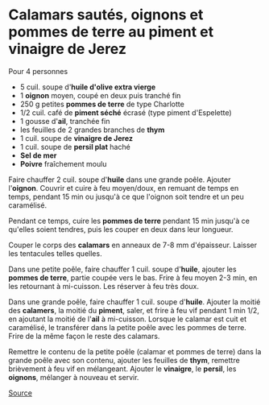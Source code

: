 # Calamars sautés, oignons et pommes de terre au piment et vinaigre de Jerez

Pour 4 personnes

+ 5 cuil. soupe d'**huile d'olive extra vierge**
+ 1 **oignon** moyen, coupé en deux puis tranché fin
+ 250 g petites **pommes de terre** de type Charlotte
+ 1/2 cuil. café de **piment séché** écrasé (type piment d'Espelette)
+ 1 gousse d'**ail**, tranchée fin
+ les feuilles de 2 grandes branches de **thym**
+ 1 cuil. soupe de **vinaigre de Jerez**
+ 1 cuil. soupe de **persil plat** haché
+ **Sel de mer**
+ **Poivre** fraîchement moulu

Faire chauffer 2 cuil. soupe d'**huile** dans une grande poêle. Ajouter l'**oignon**. Couvrir et cuire à feu moyen/doux, en remuant de temps en temps, pendant 15 min ou jusqu'à ce que l'oignon soit tendre et un peu caramélisé.

Pendant ce temps, cuire les **pommes de terre** pendant 15 min jusqu'à ce qu'elles soient tendres, puis les couper en deux dans leur longueur.

Couper le corps des **calamars** en anneaux de 7-8 mm d'épaisseur. Laisser les tentacules telles quelles.

Dans une petite poêle, faire chauffer 1 cuil. soupe d'**huile**, ajouter les **pommes de terre**, partie coupée vers le bas. Frire à feu moyen 2-3 min, en les retournant à mi-cuisson. Les réserver à feu très doux.

Dans une grande poêle, faire chauffer 1 cuil. soupe d'**huile**. Ajouter la moitié des **calamers**, la moitié du **piment**, saler, et frire à feu vif pendant 1 min 1/2, en ajoutant la moitié de l'**ail** à mi-cuisson. Lorsque le calamar est cuit et caramélisé, le transférer dans la petite poêle avec les pommes de terre. Frire de la même façon le reste des calamars.

Remettre le contenu de la petite poêle (calamar et pommes de terre) dans la grande poêle avec son contenu, ajouter les feuilles de **thym**, remettre brièvement à feu vif en mélangeant. Ajouter le **vinaigre**, le **persil**, les **oignons**, mélanger à nouveau et servir.


[Source](http://www.josepizarro.com/recipes/sauteed-squid-onions-and-potatoes-with-chilli-and-sherry-vinegar)


